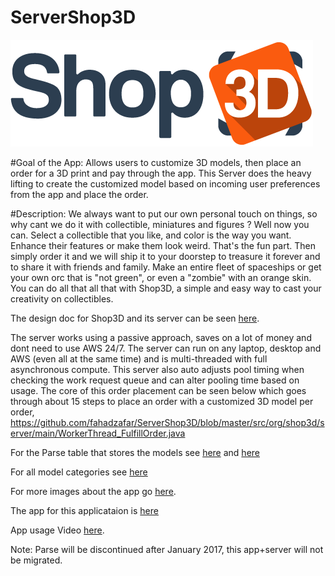 # ServerShop3D



![](https://github.com/fahadzafar/AppShop3D/blob/master/app/src/main/res/drawable/logo.png)

#Goal of the App:
Allows users to customize 3D models, then place an order for a 3D print and pay through the app. This Server does the heavy lifting to create the customized model based on incoming user preferences from the app and place the order.

#Description:
We always want to put our own personal touch on things, so why cant we do it with collectible, miniatures and figures ? Well now you can. Select a collectible that you like, and color is the way you want. Enhance their features or make them look weird. That's the fun part. Then simply order it and we will ship it to your doorstep to treasure it forever and to share it with friends and family. Make an entire fleet of spaceships or get your own orc that is "not green", or even a "zombie" with an orange skin. You can do all that all that with Shop3D, a simple and easy way to cast your creativity on collectibles.



The design doc for Shop3D and its server can be seen [here](https://drive.google.com/open?id=0BzkvMWM-w80JZFg1V2V0bnh1ZzQ).

The server works using a passive approach, saves on a lot of money and dont need to use AWS 24/7. The server can run on any laptop, desktop and AWS (even all at the same time) and is multi-threaded with full asynchronous compute. This server also auto adjusts pool timing when checking the work request queue and can alter pooling time based on usage. The core of this order placement can be seen below which goes through about 15 steps to place an order with a customized 3D model per order,
https://github.com/fahadzafar/ServerShop3D/blob/master/src/org/shop3d/server/main/WorkerThread_FulfillOrder.java




For the Parse table that stores the models see [here](https://drive.google.com/open?id=0BzkvMWM-w80JSDMxYVZ3ZmZ0QTA) and [here](https://drive.google.com/open?id=0BzkvMWM-w80JSnRsbVhEZG1la2c)

For all model categories see [here](https://drive.google.com/open?id=0BzkvMWM-w80JUm1wQTVfRGd3MGc)

For more images about the app go [here](https://drive.google.com/open?id=0BzkvMWM-w80JQUNESFl2dVM1djg).


The app for this applicataion is [here](https://github.com/fahadzafar/AppShop3D)

App usage Video [here](https://www.youtube.com/watch?v=9ab7zeuOSMs).


Note: Parse will be discontinued after January 2017, this app+server will not be migrated.

